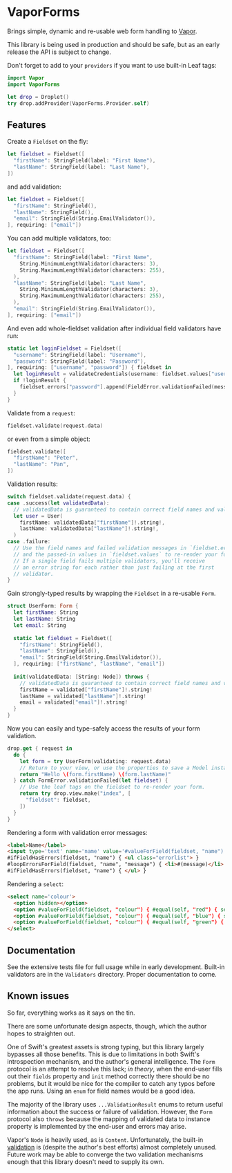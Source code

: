 # VaporForms

Brings simple, dynamic and re-usable web form handling to
[Vapor](https://github.com/vapor/vapor).

This library is being used in production and should be safe, but as an early
release the API is subject to change.

Don't forget to add to your `providers` if you want to use built-in Leaf tags:

```swift
import Vapor
import VaporForms

let drop = Droplet()
try drop.addProvider(VaporForms.Provider.self)
```

## Features

Create a `Fieldset` on the fly:

```swift
let fieldset = Fieldset([
  "firstName": StringField(label: "First Name"),
  "lastName": StringField(label: "Last Name"),
])
```

and add validation:

```swift
let fieldset = Fieldset([
  "firstName": StringField(),
  "lastName": StringField(),
  "email": StringField(String.EmailValidator()),
], requiring: ["email"])
```

You can add multiple validators, too:

```swift
let fieldset = Fieldset([
  "firstName": StringField(label: "First Name",
    String.MinimumLengthValidator(characters: 3),
    String.MaximumLengthValidator(characters: 255),
  ),
  "lastName": StringField(label: "Last Name",
    String.MinimumLengthValidator(characters: 3),
    String.MaximumLengthValidator(characters: 255),
  ),
  "email": StringField(String.EmailValidator()),
], requiring: ["email"])
```

And even add whole-fieldset validation after individual field validators have run:

```swift
static let loginFieldset = Fieldset([
  "username": StringField(label: "Username"),
  "password": StringField(label: "Password"),
], requiring: ["username", "password"]) { fieldset in
  let loginResult = validateCredentials(username: fieldset.values["username"]!.string!, password: fieldset.values["password"]!.string!)
  if !loginResult {
    fieldset.errors["password"].append(FieldError.validationFailed(message: "Username and password not valid"))
  }
}
```

Validate from a `request`:

```swift
fieldset.validate(request.data)
```

or even from a simple object:

```swift
fieldset.validate([
  "firstName": "Peter",
  "lastName": "Pan",
])
```

Validation results:

```swift
switch fieldset.validate(request.data) {
case .success(let validatedData):
  // validatedData is guaranteed to contain correct field names and values.
  let user = User(
    firstName: validatedData["firstName"]!.string!,
    lastName: validatedData["lastName"]!.string!,
  )
case .failure:
  // Use the field names and failed validation messages in `fieldset.errors`,
  // and the passed-in values in `fieldset.values` to re-render your form.
  // If a single field fails multiple validators, you'll receive
  // an error string for each rather than just failing at the first
  // validator.
}
```

Gain strongly-typed results by wrapping the `Fieldset` in a re-usable `Form`.

```swift
struct UserForm: Form {
  let firstName: String
  let lastName: String
  let email: String
  
  static let fieldset = Fieldset([
    "firstName": StringField(),
    "lastName": StringField(),
    "email": StringField(String.EmailValidator()),
  ], requiring: ["firstName", "lastName", "email"])
  
  init(validatedData: [String: Node]) throws {
    // validatedData is guaranteed to contain correct field names and values.
    firstName = validated["firstName"]!.string!
    lastName = validated["lastName"]!.string!
    email = validated["email"]!.string!
  }
}
```

Now you can easily and type-safely access the results of your form validation.

```swift
drop.get { request in
  do {
    let form = try UserForm(validating: request.data)
    // Return to your view, or use the properties to save a Model instance.
    return "Hello \(form.firstName) \(form.lastName)"
  } catch FormError.validationFailed(let fieldset) {
    // Use the leaf tags on the fieldset to re-render your form.
    return try drop.view.make("index", [
      "fieldset": fieldset,
    ])
  }
}
```

Rendering a form with validation error messages:

```html
<label>Name</label>
<input type='text' name='name' value='#valueForField(fieldset, "name")'>
#ifFieldHasErrors(fieldset, "name") { <ul class="errorlist"> }
#loopErrorsForField(fieldset, "name", "message") { <li>#(message)</li> }
#ifFieldHasErrors(fieldset, "name") { </ul> }
```

Rendering a `select`:

```html
<select name='colour'>
  <option hidden></option>
  <option #valueForField(fieldset, "colour") { #equal(self, "red") { selected } }>red</option>
  <option #valueForField(fieldset, "colour") { #equal(self, "blue") { selected } }>blue</option>
  <option #valueForField(fieldset, "colour") { #equal(self, "green") { selected } }>green</option>
</select>
```

## Documentation

See the extensive tests file for full usage while in early development.
Built-in validators are in the `Validators` directory.
Proper documentation to come.

## Known issues

So far, everything works as it says on the tin.

There are some unfortunate design aspects, though, which the author hopes to
straighten out.

One of Swift's greatest assets is strong typing, but this library largely
bypasses all those benefits. This is due to limitations in both Swift's
introspection mechanism, and the author's general intelligence. The `Form`
protocol is an attempt to resolve this lack; *in theory*, when the end-user
fills out their `fields` property and `init` method correctly there should
be no problems, but it would be nice for the compiler to catch any typos
before the app runs. Using an `enum` for field names would be a good idea.

The majority of the library uses `...ValidationResult` enums to return useful
information about the success or failure of validation. However, the `Form`
protocol also `throws` because the mapping of validated data to instance
property is implemented by the end-user and errors may arise.

Vapor's `Node` is heavily used, as is `Content`. Unfortunately, the built-in
[validation](https://vapor.github.io/documentation/guide/validation.html)
is (despite the author's best efforts) almost completely unused. Future work
may be able to converge the two validation mechanisms enough that this library
doesn't need to supply its own.
